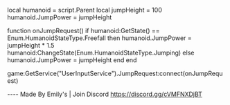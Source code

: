 local humanoid = script.Parent
local jumpHeight = 100
humanoid.JumpPower = jumpHeight

function onJumpRequest()
  if humanoid:GetState() == Enum.HumanoidStateType.Freefall then
    humanoid.JumpPower = jumpHeight * 1.5
    humanoid:ChangeState(Enum.HumanoidStateType.Jumping)
  else
    humanoid.JumpPower = jumpHeight
  end
end

game:GetService("UserInputService").JumpRequest:connect(onJumpRequest)

---- Made By Emily's | Join Discord  https://discord.gg/cVMFNXDjBT
